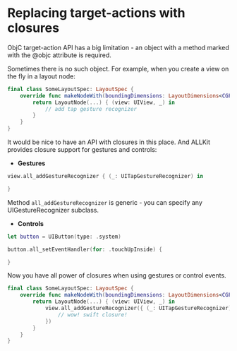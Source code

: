 # Replacing target-actions with closures

ObjC target-action API has a big limitation - an object with a method marked with the @objc attribute is required.

Sometimes there is no such object. For example, when you create a view on the fly in a layout node:

```swift
final class SomeLayoutSpec: LayoutSpec {
    override func makeNodeWith(boundingDimensions: LayoutDimensions<CGFloat>) -> LayoutNode {
        return LayoutNode(...) { (view: UIView, _) in
            // add tap gesture recognizer
        }
    }
}
```

It would be nice to have an API with closures in this place. And ALLKit provides closure support for gestures and controls:

* **Gestures**

```swift
view.all_addGestureRecognizer { (_: UITapGestureRecognizer) in

}
```

Method `all_addGestureRecognizer` is generic - you can specify any UIGestureRecognizer subclass.

* **Controls**

```swift
let button = UIButton(type: .system)

button.all_setEventHandler(for: .touchUpInside) {

}
```

Now you have all power of closures when using gestures or control events.

```swift
final class SomeLayoutSpec: LayoutSpec {
    override func makeNodeWith(boundingDimensions: LayoutDimensions<CGFloat>) -> LayoutNode {
        return LayoutNode(...) { (view: UIView, _) in
            view.all_addGestureRecognizer({ (_: UITapGestureRecognizer) in
                // wow! swift closure!
            })
        }
    }
}
```
